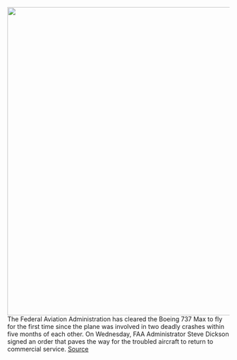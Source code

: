 <img src='https://cdn.vox-cdn.com/thumbor/3-Bl1xVrGTlhdqUlbBGQERNb45c=/0x0:4200x2800/1200x800/filters:focal(1764x1064:2436x1736)/cdn.vox-cdn.com/uploads/chorus_image/image/67810485/1229609486.0.jpg' width='700px' /><br/>
The Federal Aviation Administration has cleared the Boeing 737 Max to fly for the first time since the plane was involved in two deadly crashes within five months of each other. On Wednesday, FAA Administrator Steve Dickson signed an order that paves the way for the troubled aircraft to return to commercial service.
<a href='https://www.theverge.com/2020/11/18/21573113/boeing-737-max-cleared-fly-grounding-faa-crashes'> Source <a/>